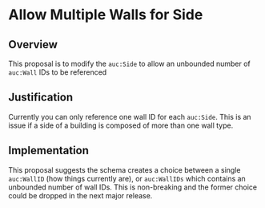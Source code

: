 # Allow Multiple Walls for Side

## Overview

This proposal is to modify the `auc:Side` to allow an unbounded number of `auc:Wall` IDs to be referenced

## Justification

Currently you can only reference one wall ID for each `auc:Side`. This is an issue if a side of a building is composed of more than one wall type.

## Implementation

This proposal suggests the schema creates a choice between a single `auc:WallID` (how things currently are), or `auc:WallIDs` which contains an unbounded number of wall IDs. This is non-breaking and the former choice could be dropped in the next major release.

